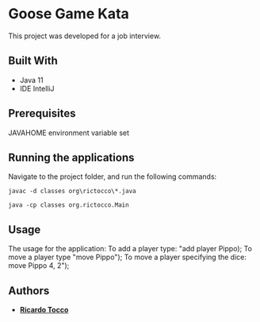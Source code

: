 # Goose Game Kata

This project was developed for a job interview.

## Built With

* Java 11
* IDE IntelliJ

## Prerequisites

JAVAHOME environment variable set

## Running the applications

Navigate to the project folder, and run the following commands:

```
javac -d classes org\rictocco\*.java

java -cp classes org.rictocco.Main
```

## Usage

The usage for the application:
To add a player type: "add player Pippo);
To move a player type "move Pippo");
To move a player specifying the dice: move Pippo 4, 2");

## Authors

* [**Ricardo Tocco**](https://github.com/rictocco)